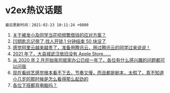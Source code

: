 # v2ex热议话题

`最后更新时间：2021-02-23 10:11:24 +0800`

1. [关于被发小及同学当花呗频繁借钱的应对方案？](https://www.v2ex.com/t/754987)
1. [[!]钥匙忘记带了,找人开锁,1 分钟结束 50 块没了](https://www.v2ex.com/t/755234)
1. [感觉阿里云越来越贵了，准备用腾讯云，用过腾讯云的同学过来说说！](https://www.v2ex.com/t/755076)
1. [2021 年了，大县城武汉依旧没有 Apple Store......](https://www.v2ex.com/t/755026)
1. [从 2020 年 2 月开始我司居家办公已经一年了，各位有什么感兴趣的问题都可以问我](https://www.v2ex.com/t/755031)
1. [现在看综艺感觉根本看不下去，节奏又慢，而且都是剧本，太假了，真不知道小几岁的那时候是怎么看得那么起劲的](https://www.v2ex.com/t/755121)
1. [各位下班都背电脑吗？](https://www.v2ex.com/t/755308)

